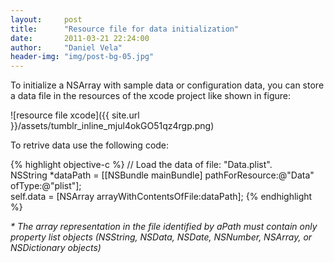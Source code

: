 ```yaml
---
layout:     post
title:      "Resource file for data initialization"
date:       2011-03-21 22:24:00
author:     "Daniel Vela"
header-img: "img/post-bg-05.jpg"
---
```


To initialize a NSArray with sample data or configuration data, you can store a data file in the resources of the xcode project like shown in figure:

![resource file xcode]({{ site.url }}/assets/tumblr_inline_mjul4okGO51qz4rgp.png)

To retrive data use the following code:

{% highlight objective-c %}
// Load the data of file: "Data.plist".  
NSString *dataPath = [[NSBundle mainBundle] pathForResource:@"Data" ofType:@"plist"];  
self.data = [NSArray arrayWithContentsOfFile:dataPath];
{% endhighlight %}

*\* The array representation in the file identified by aPath must contain only property list objects (NSString, NSData, NSDate, NSNumber, NSArray, or NSDictionary objects)*